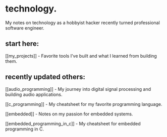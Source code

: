 # technology.

My notes on technology as a hobbyist hacker recently turned professional software engineer.

## start here:

[[my_projects]] - Favorite tools I've built and what I learned from building them.

## recently updated others:

[[audio_programming]] - My journey into digital signal processing and building audio applications.

[[c_programming]] - My cheatsheet for my favorite programming language.

[[embedded]] - Notes on my passion for embedded systems.

[[embedded_programming_in_c]] - My cheatsheet for embedded programming in C.